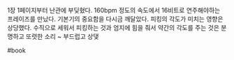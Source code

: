 
1장 1페이지부터 난관에 부딪혔다.
160bpm 정도의 속도에서 16비트로 연주해야하는 프레이즈를 만났다. 
기본기의 중요함을 다시금 깨달았다. 
피킹의 각도가 미치는 영향은 상당했다. 
수직으로 세워서 피킹하는 것과 엄지에 힘을 줘서 약간의 각도를 주는 것은 
분명하고 또렷한 소리 ~ 부드럽고 상댖 

#book 